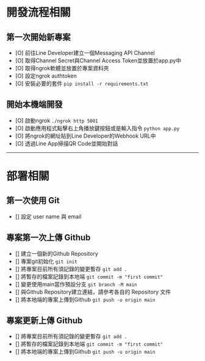 # 開發流程相關

## 第一次開始新專案

- [O] 前往Line Developer建立一個Messaging API Channel
- [O] 取得Channel Secret與Channel Access Token並放置於app.py中
- [O] 取得ngrok軟體並放置於專案資料夾
- [O] 設定ngrok authtoken
- [O] 安裝必要的套件 `pip install -r requirements.txt`

## 開始本機端開發

- [O] 啟動ngrok `./ngrok http 5001`
- [O] 啟動應用程式點擊右上角播放鍵按鈕或是輸入指令 `python app.py`
- [O] 將ngrok的網址貼到Line Developer的Webhook URL中
- [O] 透過Line App掃描QR Code並開始對話

----

# 部署相關

## 第一次使用 Git

- [] 設定 user name 與 email

## 專案第一次上傳 Github

- [] 建立一個新的Github Repository
- [] 專案git初始化 `git init`
- [] 將專案目前所有須記錄的變更暫存 `git add .`
- [] 將暫存的檔案記錄到本地端 `git commit -m "first commit"`
- [] 變更使用main當作預設分支 `git branch -M main`
- [] 與Github Repository建立連結，請參考各自的 Repository 文件
- [] 將本地端的專案上傳到Github `git push -u origin main`

## 專案更新上傳 Github

- [] 將專案目前所有須記錄的變更暫存 `git add .`
- [] 將暫存的檔案記錄到本地端 `git commit -m "first commit"`
- [] 將本地端的專案上傳到Github `git push -u origin main`